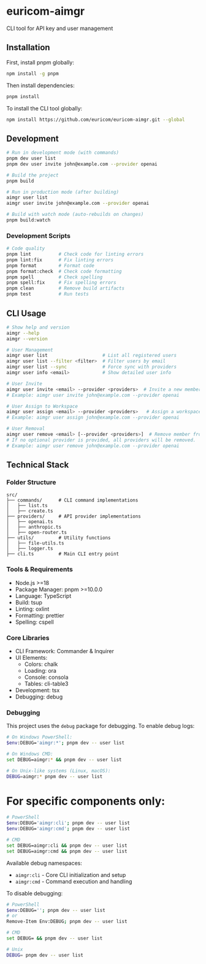# euricom-aimgr

CLI tool for API key and user management

## Installation

First, install pnpm globally:

```bash
npm install -g pnpm
```

Then install dependencies:

```bash
pnpm install
```

To install the CLI tool globally:

```bash
npm install https://github.com/euricom/euricom-aimgr.git --global
```

## Development

```bash
# Run in development mode (with commands)
pnpm dev user list
pnpm dev user invite john@example.com --provider openai

# Build the project
pnpm build

# Run in production mode (after building)
aimgr user list
aimgr user invite john@example.com --provider openai

# Build with watch mode (auto-rebuilds on changes)
pnpm build:watch
```

### Development Scripts

```bash
# Code quality
pnpm lint          # Check code for linting errors
pnpm lint:fix      # Fix linting errors
pnpm format        # Format code
pnpm format:check  # Check code formatting
pnpm spell         # Check spelling
pnpm spell:fix     # Fix spelling errors
pnpm clean         # Remove build artifacts
pnpm test          # Run tests
```

## CLI Usage

```bash
# Show help and version
aimgr --help
aimgr --version

# User Management
aimgr user list                    # List all registered users
aimgr user list --filter <filter>  # Filter users by email
aimgr user list --sync             # Force sync with providers
aimgr user info <email>            # Show detailed user info

# User Invite
aimgr user invite <email> --provider <providers>  # Invite a new member to a provider
# Example: aimgr user invite john@example.com --provider openai

# User Assign to Workspace
aimgr user assign <email> --provider <providers>   # Assign a workspace for the user
# Example: aimgr user assign john@example.com --provider openai

# User Removal
aimgr user remove <email> [--provider <providers>]  # Remove member from provider
# If no optional provider is provided, all providers will be removed.
# Example: aimgr user remove john@example.com --provider openai

```

## Technical Stack

### Folder Structure

```
src/
├── commands/      # CLI command implementations
│   ├── list.ts
│   ├── create.ts
├── providers/     # API provider implementations
│   ├── openai.ts
│   ├── anthropic.ts
│   ├── open-router.ts
├── utils/         # Utility functions
│   ├── file-utils.ts
│   ├── logger.ts
├── cli.ts         # Main CLI entry point
```

### Tools & Requirements

- Node.js >=18
- Package Manager: pnpm >=10.0.0
- Language: TypeScript
- Build: tsup
- Linting: oxlint
- Formatting: prettier
- Spelling: cspell

### Core Libraries

- CLI Framework: Commander & Inquirer
- UI Elements:
  - Colors: chalk
  - Loading: ora
  - Console: consola
  - Tables: cli-table3
- Development: tsx
- Debugging: debug

### Debugging

This project uses the `debug` package for debugging. To enable debug logs:

```bash
# On Windows PowerShell:
$env:DEBUG='aimgr:*'; pnpm dev -- user list

# On Windows CMD:
set DEBUG=aimgr:* && pnpm dev -- user list

# On Unix-like systems (Linux, macOS):
DEBUG=aimgr:* pnpm dev -- user list
```

# For specific components only:

```bash
# PowerShell
$env:DEBUG='aimgr:cli'; pnpm dev -- user list
$env:DEBUG='aimgr:cmd'; pnpm dev -- user list

# CMD
set DEBUG=aimgr:cli && pnpm dev -- user list
set DEBUG=aimgr:cmd && pnpm dev -- user list
```

Available debug namespaces:

- `aimgr:cli` - Core CLI initialization and setup
- `aimgr:cmd` - Command execution and handling

To disable debugging:

```bash
# PowerShell
$env:DEBUG=''; pnpm dev -- user list
# or
Remove-Item Env:DEBUG; pnpm dev -- user list

# CMD
set DEBUG= && pnpm dev -- user list

# Unix
DEBUG= pnpm dev -- user list
```
